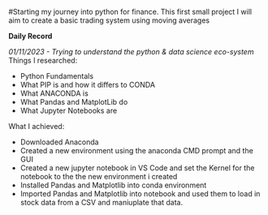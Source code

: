#Starting my journey into python for finance. This first small project I will aim to create a basic trading system using moving averages

**Daily Record**

*01/11/2023 - Trying to understand the python & data science eco-system*
Things I researched:
- Python Fundamentals
- What PIP is and how it differs to CONDA
- What ANACONDA is
- What Pandas and MatplotLib do
- What Jupyter Notebooks are

What I achieved:
- Downloaded Anaconda
- Created a new environment using the anaconda CMD prompt and the GUI
- Created a new jupyter notebook in VS Code and set the Kernel for the notebook to the the new environment i created
- Installed Pandas and Matplotlib into conda environment
- Imported Pandas and Matplotlib into notebook and used them to load in stock data from a CSV and maniuplate that data.

